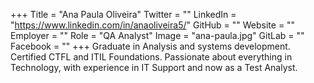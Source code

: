 +++
Title = "Ana Paula Oliveira"
Twitter = ""
LinkedIn = "https://www.linkedin.com/in/anaoliveira5/"
GitHub = ""
Website = ""
Employer = ""
Role = "QA Analyst"
Image = "ana-paula.jpg"
GitLab = ""
Facebook = ""
+++
Graduate in Analysis and systems development. Certified CTFL and ITIL Foundations. Passionate about everything in Technology, with experience in IT Support and now as a Test Analyst.